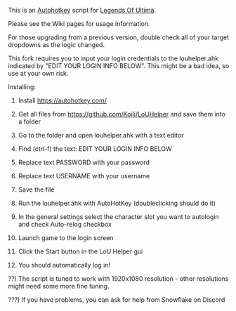 This is an [Autohotkey](https://autohotkey.com/) script for [Legends Of Ultima](http://legendsofultima.online).

Please see the Wiki pages for usage information.

For those upgrading from a previous version, double check all of your target dropdowns as the logic changed.

This fork requires you to input your login credentials to the louhelper.ahk indicated by "EDIT YOUR LOGIN INFO BELOW". This might be a bad idea, so use at your own risk.

Installing:

1) Install https://autohotkey.com/

2) Get all files from https://github.com/Koili/LoUHelper and save them into a folder

3) Go to the folder and open louhelper.ahk with a text editor

4) Find (ctrl-f) the text: EDIT YOUR LOGIN INFO BELOW

5) Replace text PASSWORD with your password

6) Replace text USERNAME with your username

7) Save the file

8) Run the louhelper.ahk with AutoHotKey (doubleclicking should do it)

9) In the general settings select the character slot you want to autologin and check Auto-relog checkbox

10) Launch game to the login screen

11) Click the Start button in the LoU Helper gui

12) You should automatically log in!

??) The script is tuned to work with 1920x1080 resolution - other resolutions might need some more fine tuning.

???) If you have problems, you can ask for help from Snowflake on Discord
